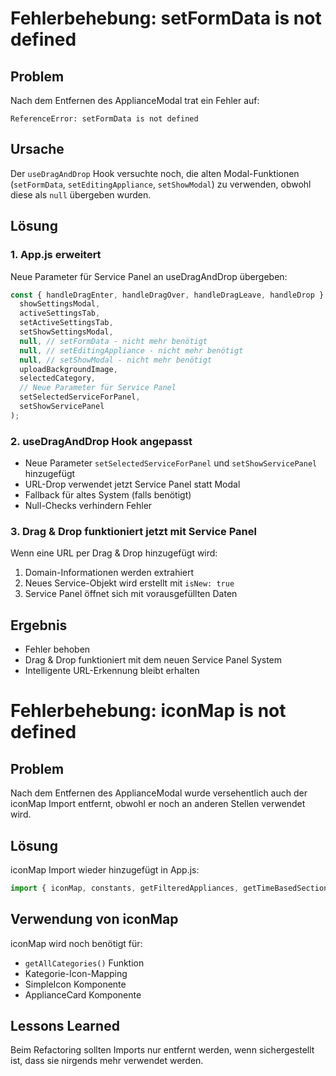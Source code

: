# Fehlerbehebung: setFormData is not defined

## Problem
Nach dem Entfernen des ApplianceModal trat ein Fehler auf:
```
ReferenceError: setFormData is not defined
```

## Ursache
Der `useDragAndDrop` Hook versuchte noch, die alten Modal-Funktionen (`setFormData`, `setEditingAppliance`, `setShowModal`) zu verwenden, obwohl diese als `null` übergeben wurden.

## Lösung

### 1. App.js erweitert
Neue Parameter für Service Panel an useDragAndDrop übergeben:
```javascript
const { handleDragEnter, handleDragOver, handleDragLeave, handleDrop } = useDragAndDrop(
  showSettingsModal,
  activeSettingsTab,
  setActiveSettingsTab,
  setShowSettingsModal,
  null, // setFormData - nicht mehr benötigt
  null, // setEditingAppliance - nicht mehr benötigt  
  null, // setShowModal - nicht mehr benötigt
  uploadBackgroundImage,
  selectedCategory,
  // Neue Parameter für Service Panel
  setSelectedServiceForPanel,
  setShowServicePanel
);
```

### 2. useDragAndDrop Hook angepasst
- Neue Parameter `setSelectedServiceForPanel` und `setShowServicePanel` hinzugefügt
- URL-Drop verwendet jetzt Service Panel statt Modal
- Fallback für altes System (falls benötigt)
- Null-Checks verhindern Fehler

### 3. Drag & Drop funktioniert jetzt mit Service Panel
Wenn eine URL per Drag & Drop hinzugefügt wird:
1. Domain-Informationen werden extrahiert
2. Neues Service-Objekt wird erstellt mit `isNew: true`
3. Service Panel öffnet sich mit vorausgefüllten Daten

## Ergebnis
- Fehler behoben
- Drag & Drop funktioniert mit dem neuen Service Panel System
- Intelligente URL-Erkennung bleibt erhalten
# Fehlerbehebung: iconMap is not defined

## Problem
Nach dem Entfernen des ApplianceModal wurde versehentlich auch der iconMap Import entfernt, obwohl er noch an anderen Stellen verwendet wird.

## Lösung
iconMap Import wieder hinzugefügt in App.js:
```javascript
import { iconMap, constants, getFilteredAppliances, getTimeBasedSections, getAllCategories } from './utils';
```

## Verwendung von iconMap
iconMap wird noch benötigt für:
- `getAllCategories()` Funktion
- Kategorie-Icon-Mapping
- SimpleIcon Komponente
- ApplianceCard Komponente

## Lessons Learned
Beim Refactoring sollten Imports nur entfernt werden, wenn sichergestellt ist, dass sie nirgends mehr verwendet werden.
